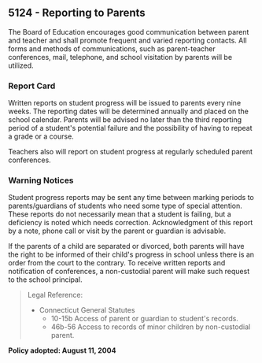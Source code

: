 ## 5124 - Reporting to Parents

The Board of Education encourages good communication between parent and teacher and shall promote frequent and varied reporting contacts. All forms and methods of communications, such as parent-teacher conferences, mail, telephone, and school visitation by parents will be utilized.

### Report Card

Written reports on student progress will be issued to parents every nine weeks. The reporting dates will be determined annually and placed on the school calendar. Parents will be advised no later than the third reporting period of a student's potential failure and the possibility of having to repeat a grade or a course.

Teachers also will report on student progress at regularly scheduled parent conferences.

### Warning Notices

Student progress reports may be sent any time between marking periods to parents/guardians of students who need some type of special attention. These reports do not necessarily mean that a student is failing, but a deficiency is noted which needs correction. Acknowledgment of this report by a note, phone call or visit by the parent or guardian is advisable.

If the parents of a child are separated or divorced, both parents will have the right to be informed of their child's progress in school unless there is an order from the court to the contrary. To receive written reports and notification of conferences, a non-custodial parent will make such request to the school principal.

> Legal Reference: 
> 
> * Connecticut General Statutes
>   * 10-15b Access of parent or guardian to student's records.
>   * 46b-56 Access to records of minor children by non-custodial parent.

**Policy adopted:  August 11, 2004**

